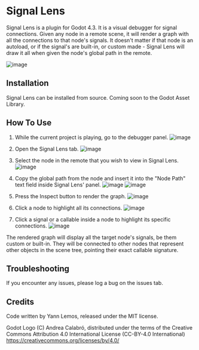 # Signal Lens

Signal Lens is a plugin for Godot 4.3. It is a visual debugger for signal connections.
Given any node in a remote scene, it will render a graph with all the connections to that node's signals.
It doesn't matter if that node is an autoload, or if the signal's are built-in, or custom made - Signal Lens will draw it all when given the node's global path in the remote.

![image](https://github.com/user-attachments/assets/bbae89de-fcba-473f-9e30-98a1f064683b)

## Installation

Signal Lens can be installed from source. Coming soon to the Godot Asset Library.

## How To Use

1. While the current project is playing, go to the debugger panel.
![image](https://github.com/user-attachments/assets/69ebe0c6-3410-45ef-8769-58735c3cb4a6)

3. Open the Signal Lens tab.
![image](https://github.com/user-attachments/assets/668c5d12-43b9-4a09-8a96-bb3c96e91041)

5. Select the node in the remote that you wish to view in Signal Lens.
![image](https://github.com/user-attachments/assets/22657f04-2f8f-43c1-849d-fca96a6ef91f)

7. Copy the global path from the node and insert it into the "Node Path" text field inside Signal Lens' panel.
![image](https://github.com/user-attachments/assets/36b8eb99-c73d-4dd7-9afb-4d06b9fbe5b0)
![image](https://github.com/user-attachments/assets/6d1bef20-b123-47f8-bd1f-bdb608046f86)

9. Press the Inspect button to render the graph.
![image](https://github.com/user-attachments/assets/252bce58-7387-45e1-8ae1-8013aed873ce)

10. Click a node to highlight all its connections.
![image](https://github.com/user-attachments/assets/2922f11b-19d2-4a1f-a338-d5ca0869a08c)

12. Click a signal or a callable inside a node to highlight its specific connections.
![image](https://github.com/user-attachments/assets/a6b5bc5a-4746-4b96-8991-71eb88a3f048)

The rendered graph will display all the target node's signals, be them custom or built-in. 
They will be connected to other nodes that represent other objects in the scene tree, pointing their exact callable signature.

## Troubleshooting

If you encounter any issues, please log a bug on the issues tab.

## Credits

Code written by Yann Lemos, released under the MIT license.

Godot Logo (C) Andrea Calabró, distributed under the terms of the Creative Commons Attribution 4.0 International License (CC-BY-4.0 International) <https://creativecommons.org/licenses/by/4.0/>
